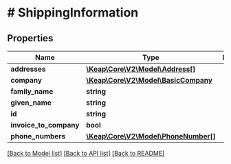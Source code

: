 # # ShippingInformation

## Properties

Name | Type | Description | Notes
------------ | ------------- | ------------- | -------------
**addresses** | [**\Keap\Core\V2\Model\Address[]**](Address.md) |  | [optional]
**company** | [**\Keap\Core\V2\Model\BasicCompany**](BasicCompany.md) |  | [optional]
**family_name** | **string** |  | [optional]
**given_name** | **string** |  | [optional]
**id** | **string** |  | [optional]
**invoice_to_company** | **bool** |  | [optional]
**phone_numbers** | [**\Keap\Core\V2\Model\PhoneNumber[]**](PhoneNumber.md) |  | [optional]

[[Back to Model list]](../../README.md#models) [[Back to API list]](../../README.md#endpoints) [[Back to README]](../../README.md)
